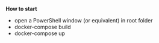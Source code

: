 **How to start**

* open a PowerShell  window (or equivalent) in root folder
* docker-compose build
* docker-compose up
